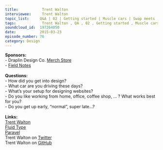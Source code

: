 ```yaml
--- 
title:           Trent Walton 
interviewee:     Trent Walton 
topic_list:     Q&A | 02 | Getting started | Muscle cars | Swap meets | Design setup | Garage office | 9-5
tags:            Trent Walton , QA , 02 , Getting started , Muscle cars , Swap meets , Design setup , Garage office , 9-5
soundcloud_id:  197264050
date:           2015-03-23
episode_number: 76
category: Design
---
```


<p class="show_notes_display"><b>Sponsors:<br></b>- Draplin Design Co. <a rel="nofollow" target="_blank" href="http://draplin.com/merch/">Merch Store</a><br>- <a rel="nofollow" target="_blank" href="http://fieldnotesbrand.com/">Field Notes</a><br><b><br>Questions:</b><br>- How did you get into design?<br>- What car are you driving these days?<br>- What’s your setup for designing websites?<br>- Do you like working from home, office, coffee shop, … ? What works best for you?<br>- Do you get up early, “normal”, super late…?<br><b><br>Links:</b><br><a rel="nofollow" target="_blank" href="http://trentwalton.com/">Trent Walton</a><br><a rel="nofollow" target="_blank" href="http://trentwalton.com/2012/06/19/fluid-type/">Fluid Type</a><br><a rel="nofollow" target="_blank" href="http://paravelinc.com/">Paravel</a><br>Trent Walton on <a rel="nofollow" target="_blank" href="https://twitter.com/trentwalton">Twitter</a><br>Trent Walton on <a rel="nofollow" target="_blank" href="https://github.com/TrentWalton">GitHub</a><br></p>
